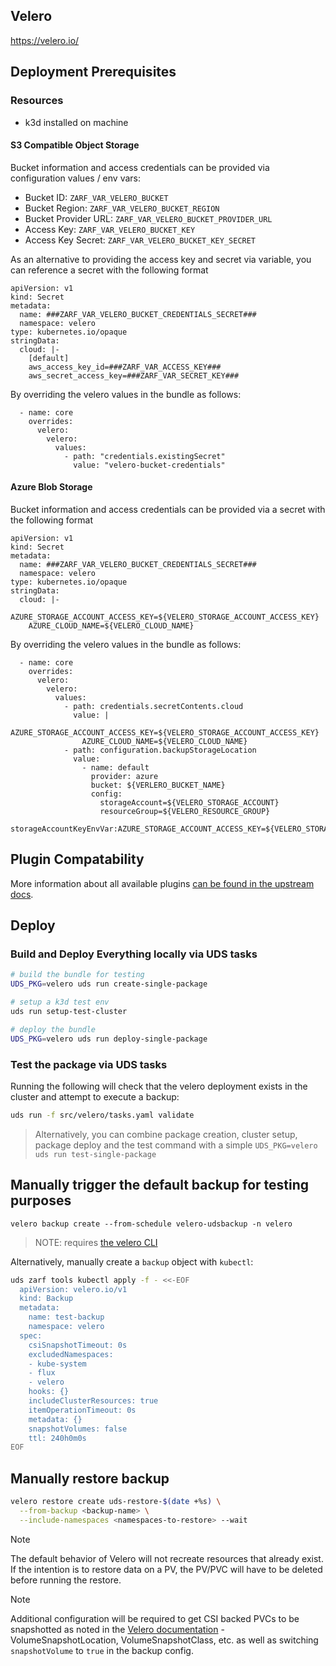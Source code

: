 ## Velero

https://velero.io/

## Deployment Prerequisites

### Resources

- k3d installed on machine

#### S3 Compatible Object Storage

Bucket information and access credentials can be provided via configuration values / env vars:

- Bucket ID: `ZARF_VAR_VELERO_BUCKET`
- Bucket Region: `ZARF_VAR_VELERO_BUCKET_REGION`
- Bucket Provider URL: `ZARF_VAR_VELERO_BUCKET_PROVIDER_URL`
- Access Key: `ZARF_VAR_VELERO_BUCKET_KEY`
- Access Key Secret: `ZARF_VAR_VELERO_BUCKET_KEY_SECRET`

As an alternative to providing the access key and secret via variable, you can reference a secret with the following format
```
apiVersion: v1
kind: Secret
metadata:
  name: ###ZARF_VAR_VELERO_BUCKET_CREDENTIALS_SECRET###
  namespace: velero
type: kubernetes.io/opaque
stringData:
  cloud: |-
    [default]
    aws_access_key_id=###ZARF_VAR_ACCESS_KEY###
    aws_secret_access_key=###ZARF_VAR_SECRET_KEY###
```

By overriding the velero values in the bundle as follows:
```
  - name: core
    overrides:
      velero:
        velero:
          values:
            - path: "credentials.existingSecret"
              value: "velero-bucket-credentials"
```

#### Azure Blob Storage

Bucket information and access credentials can be provided via a secret with the following format
```
apiVersion: v1
kind: Secret
metadata:
  name: ###ZARF_VAR_VELERO_BUCKET_CREDENTIALS_SECRET###
  namespace: velero
type: kubernetes.io/opaque
stringData:
  cloud: |-
    AZURE_STORAGE_ACCOUNT_ACCESS_KEY=${VELERO_STORAGE_ACCOUNT_ACCESS_KEY}
    AZURE_CLOUD_NAME=${VELERO_CLOUD_NAME}
```

By overriding the velero values in the bundle as follows:
```
  - name: core
    overrides:
      velero:
        velero:
          values:
            - path: credentials.secretContents.cloud
              value: |       
                AZURE_STORAGE_ACCOUNT_ACCESS_KEY=${VELERO_STORAGE_ACCOUNT_ACCESS_KEY}
                AZURE_CLOUD_NAME=${VELERO_CLOUD_NAME}
            - path: configuration.backupStorageLocation
              value:
                - name: default
                  provider: azure
                  bucket: ${VERLERO_BUCKET_NAME}
                  config: 
                    storageAccount=${VELERO_STORAGE_ACCOUNT}
                    resourceGroup=${VELERO_RESOURCE_GROUP}
                    storageAccountKeyEnvVar:AZURE_STORAGE_ACCOUNT_ACCESS_KEY=${VELERO_STORAGE_ACCOUNT_ACCESS_KEY}
```

## Plugin Compatability
More information about all available plugins [can be found in the upstream docs](https://velero.io/plugins/). 

## Deploy

### Build and Deploy Everything locally via UDS tasks

```bash
# build the bundle for testing
UDS_PKG=velero uds run create-single-package

# setup a k3d test env
uds run setup-test-cluster

# deploy the bundle
UDS_PKG=velero uds run deploy-single-package
```

### Test the package via UDS tasks
Running the following will check that the velero deployment exists in the cluster and attempt to execute a backup:
```bash
uds run -f src/velero/tasks.yaml validate
```
> Alternatively, you can combine package creation, cluster setup, package deploy and the test command with a simple `UDS_PKG=velero uds run test-single-package`

## Manually trigger the default backup for testing purposes
```
velero backup create --from-schedule velero-udsbackup -n velero
```
> NOTE: requires [the velero CLI](https://velero.io/docs/v1.3.0/velero-install/)

Alternatively, manually create a `backup` object with `kubectl`:
```bash
uds zarf tools kubectl apply -f - <<-EOF
  apiVersion: velero.io/v1
  kind: Backup
  metadata:
    name: test-backup
    namespace: velero
  spec:
    csiSnapshotTimeout: 0s
    excludedNamespaces:
    - kube-system
    - flux
    - velero
    hooks: {}
    includeClusterResources: true
    itemOperationTimeout: 0s
    metadata: {}
    snapshotVolumes: false
    ttl: 240h0m0s
EOF
```

## Manually restore backup
```bash
velero restore create uds-restore-$(date +%s) \
  --from-backup <backup-name> \
  --include-namespaces <namespaces-to-restore> --wait
```

> [!NOTE]
> The default behavior of Velero will not recreate resources that already exist.
> If the intention is to restore data on a PV, the PV/PVC will have to be deleted
> before running the restore.

> [!NOTE]
> Additional configuration will be required to get CSI backed PVCs to be snapshotted
> as noted in the [Velero documentation](https://velero.io/docs/main/csi/#prerequisites) - VolumeSnapshotLocation, VolumeSnapshotClass, etc.
> as well as switching `snapshotVolume` to `true` in the backup config.
